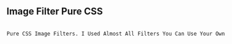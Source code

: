 ## Image Filter Pure CSS

```bash

Pure CSS Image Filters. I Used Almost All Filters You Can Use Your Own Project.

```